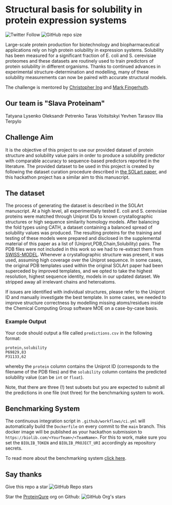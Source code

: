 # Structural basis for solubility in protein expression systems

![Twitter Follow](https://img.shields.io/twitter/follow/proteinqure?color=%23fffff&style=social)
![GitHub repo size](https://img.shields.io/github/repo-size/ProteinQure/cbh21-protein-solubility-challenge?style=plastic)

Large-scale protein production for biotechnology and biopharmaceutical applications rely on high protein solubility in expression systems. Solubility has been measured for a significant fraction of E. coli and S. cerevisiae proteomes and these datasets are routinely used to train predictors of protein solubility in different organisms. Thanks to continued advances in experimental structure-determination and modelling, many of these solubility measurements can now be paired with accurate structural models.

The challenge is mentored by [Christopher Ing](https://github.com/cing) and [Mark Fingerhuth](https://github.com/markf94).

## Our team is "Slava Proteinam"

Tatyana Lysenko
Oleksandr Petrenko
Taras Voitsitskyi
Yevhen Tarasov
Illia Terpylo

## Challenge Aim

It is the objective of this project to use our provided dataset of protein structure and solubility value pairs in order to produce a solubility predictor with comparable accuracy to sequence-based predictors reported in the literature. The provided dataset to be used in this project is created by following the dataset curation procedure described in [the SOLart paper](https://academic.oup.com/bioinformatics/article/36/5/1445/5585748), and this hackathon project has a similar aim to this manuscript.

## The dataset

The process of generating the dataset is described in the SOLArt manuscript. At a high level, all experimentally tested E. coli and S. cerevisiae proteins were matched through Uniprot IDs to known crystallographic structures or high sequence similarity homology models. After balancing the fold types using CATH, a dataset containing a balanced spread of solubility values was produced. The resulting proteins for the training and testing of these models were prepared and disclosed in the supplemental material of this paper as a list of (Uniprot,PDB,Chain,Solubility) pairs. The PDB files were not included in this work so we had to re-extract them from [SWISS-MODEL](ttps://swissmodel.expasy.org/https://swissmodel.expasy.org/). Whenever a crystallographic structure was present, it was used, assuming high coverage over the Uniprot sequence. In some cases, the original PDB templates used within the original SOLArt paper had been superceded by improved templates, and we opted to take the highest resolution, highest sequence identity, models in our updated dataset. We stripped away all irrelevant chains and heteroatoms.

If issues are identified with individual structures, please refer to the Uniprot ID and manually investigate the best template. In some cases, we needed to improve structure correctness by modelling missing atoms/residues inside the Chemical Computing Group software MOE on a case-by-case basis.

### Example Output
Your code should output a file called `predictions.csv` in the following format:

```
protein,solubility
P69829,83
P31133,62
```

whereby the `protein` column contains the Uniprot ID (corresponds to the filename of the PDB files) and the `solubility` column contains the predicted solubility value (can be `int` or `float`).

Note, that there are three (!) test subsets but you are expected to submit all the predictions in one file (not three) for the benchmarking system to work.

## Benchmarking System
The continuous integration script in `.github/workflows/ci.yml` will automatically build the `Dockerfile` on every commit to the `main` branch. This docker image will be published as your hackathon submission to `https://biolib.com/<YourTeam>/<TeamName>`. For this to work, make sure you set the `BIOLIB_TOKEN` and `BIOLIB_PROJECT_URI` accordingly as repository secrets. 

To read more about the benchmarking system [click here](https://www.notion.so/Benchmarking-System-46bfaeea0119490cb611688b493c589a).

## Say thanks

Give this repo a star ![GitHub Repo stars](https://img.shields.io/github/stars/ProteinQure/cbh21-protein-solubility-challenge?style=social)

Star the [ProteinQure](https://github.com/proteinqure) org on Github: ![GitHub Org's stars](https://img.shields.io/github/stars/ProteinQure?style=social)

